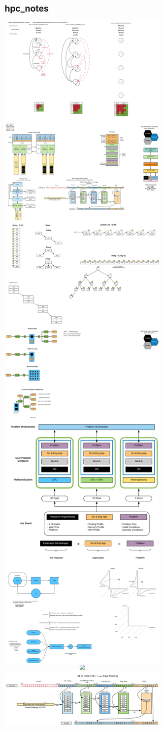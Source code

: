 # hpc_notes

<div align="center">
<img src="Class Notes - Cache.png" class="center">
</div>

<div align="center">
<img src="Class Notes - Compute.png" class="center">
</div>

<div align="center">
<img src="Class Notes - Data Structures.png" class="center">
</div>

<div align="center">
<img src="Class Notes - File Systems.png" class="center">
</div>

<div align="center">
<img src="Class Notes - HPC Container.png" class="center">
</div>

<div align="center">
<img src="Class Notes - Ideas.png" class="center">
</div>

<div align="center">
<img src="Class Notes - MPI_Ranks Application.png" class="center">
</div>

<div align="center">
<img src="Class Notes - VA to PA(1).png" class="center">
</div>
